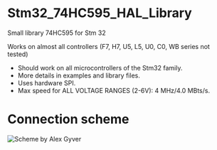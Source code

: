 # Stm32_74HC595_HAL_Library
Small library 74HC595 for Stm 32

Works on almost all controllers (F7, H7, U5, L5, U0, C0, WB series not tested)

- Should work on all microcontrollers of the Stm32 family.
- More details in examples and library files.
- Uses hardware SPI.
- Max speed for ALL VOLTAGE RANGES (2-6V): 4 MHz/4.0 MBts/s.

# Connection scheme
![Scheme by Alex Gyver](https://github.com/Morshu8800/Stm32_74HC595_HAL_Library/blob/main/scheme.png)
